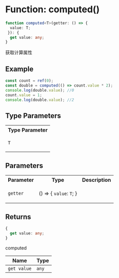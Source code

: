 # Function: computed()

```ts
function computed<T>(getter: () => {
  value: T;
 }): {
  get value: any;
}
```

获取计算属性

## Example

```ts
const count = ref(0);
const double = computed(() => count.value * 2);
console.log(double.value); //0
count.value = 1;
console.log(double.value); //2
```

## Type Parameters

<table>
<tr>
<th>Type Parameter</th>
</tr>
<tr>
<td>

`T`

</td>
</tr>
</table>

## Parameters

<table>
<tr>
<th>Parameter</th>
<th>Type</th>
<th>Description</th>
</tr>
<tr>
<td>

`getter`

</td>
<td>

() => \{ `value`: `T`; \}

</td>
<td>

</td>
</tr>
</table>

## Returns

```ts
{
  get value: any;
}
```

computed

| Name | Type |
| ------ | ------ |
| `get value` | `any` |
